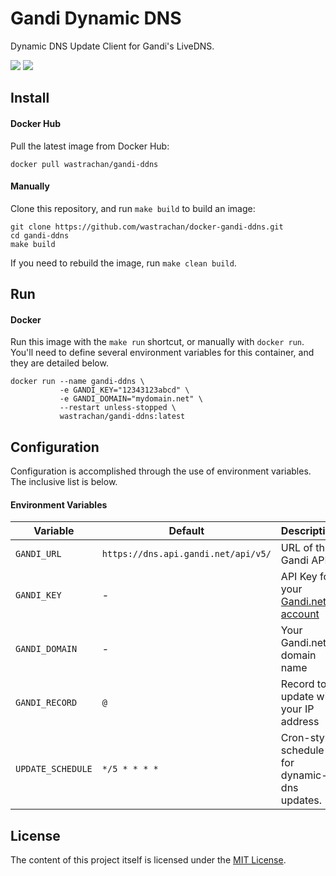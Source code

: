 Gandi Dynamic DNS
==================
Dynamic DNS Update Client for Gandi's LiveDNS.

[![](https://circleci.com/gh/wastrachan/docker-gandi-ddns.svg?style=svg)](https://circleci.com/gh/wastrachan/docker-gandi-ddns)
[![](https://img.shields.io/docker/pulls/wastrachan/gandi-ddns.svg)](https://hub.docker.com/r/wastrachan/gandi-ddns)

## Install

#### Docker Hub
Pull the latest image from Docker Hub:

```shell
docker pull wastrachan/gandi-ddns
```

#### Manually
Clone this repository, and run `make build` to build an image:

```shell
git clone https://github.com/wastrachan/docker-gandi-ddns.git
cd gandi-ddns
make build
```

If you need to rebuild the image, run `make clean build`.


## Run

#### Docker
Run this image with the `make run` shortcut, or manually with `docker run`. You'll need to define several environment variables for this container, and they are detailed below.


```shell
docker run --name gandi-ddns \
           -e GANDI_KEY="12343123abcd" \
           -e GANDI_DOMAIN="mydomain.net" \
           --restart unless-stopped \
           wastrachan/gandi-ddns:latest
```


## Configuration
Configuration is accomplished through the use of environment variables. The inclusive list is below.


#### Environment Variables
Variable          | Default       | Description
------------------|---------------|------------
`GANDI_URL`       | `https://dns.api.gandi.net/api/v5/` | URL of the Gandi API.
`GANDI_KEY`       | -             | API Key for your [Gandi.net account](https://docs.gandi.net/en/domain_names/advanced_users/api.html)
`GANDI_DOMAIN`    | -             | Your Gandi.net domain name
`GANDI_RECORD`    | `@`           | Record to update with your IP address
`UPDATE_SCHEDULE` | `*/5 * * * *` | Cron-style schedule for dynamic-dns updates.


## License
The content of this project itself is licensed under the [MIT License](LICENSE).
